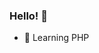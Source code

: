 ### Hello! 👋

- 🔭 Learning PHP

<!-- [![Anurag's GitHub stats](https://github-readme-stats.vercel.app/api?username=Ixiondbz)](https://github.com/anuraghazra/github-readme-stats) -->


<!-- **Ixiondbz/Ixiondbz** is a ✨ _special_ ✨ repository because its `README.md` (this file) appears on your GitHub profile.

Here are some ideas to get you started:
 -->

<!-- - 🌱 I’m currently learning ...
- 👯 I’m looking to collaborate on ...
- 🤔 I’m looking for help with ...
- 💬 Ask me about ...
- 📫 How to reach me: ...
- 😄 Pronouns: ...
- ⚡ Fun fact: ... -->

